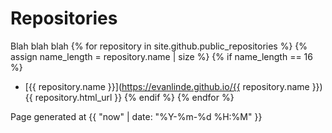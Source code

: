 # Repositories

Blah blah blah
{% for repository in site.github.public_repositories %}
  {% assign name_length = repository.name | size %}
  {% if name_length == 16 %} 
  * [{{ repository.name }}](https://evanlinde.github.io/{{ repository.name }}) {{ repository.html_url }} 
  {% endif %}
{% endfor %}


Page generated at {{ "now" | date: "%Y-%m-%d %H:%M" }}
